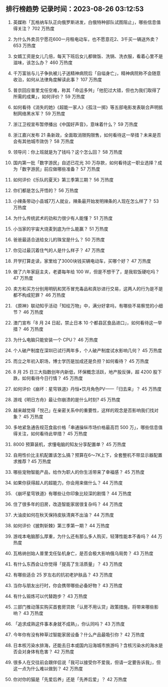 
## 排行榜趋势 记录时间：2023-08-26 03:12:53
  
  1. 英媒称「瓦格纳车队正向俄罗斯进发，白俄特种部队试图阻止」，哪些信息值得关注？ 702 万热度
    
  2. 为什么外卖员宁愿花600一月租电动车，也不愿意花2、3千买一辆送外卖？ 653 万热度
    
  3. 女婿工资是女儿几倍，每天下班后女儿都做饭、洗锅、洗衣服，看着心里不是滋味，该怎么办？ 460 万热度
    
  4. 千万富翁与儿子争执被儿子送精神病院后「自缢身亡」，精神病院称不会随意收治，如何从法律角度解读此事？ 107 万热度
    
  5. 普京回应普里戈任空难，称其「命运多舛」「他犯过大错，但也为我们取得了所需的成果」，如何评价？ 59 万热度
    
  6. 如何看待《消失的她》《超能一家人》《孤注一掷》等五部电影发表联合声明抵制网络黑水军？ 59 万热度
    
  7. 浙江卫视宣布暂停播出《中国好声音》，意味着什么？ 59 万热度
    
  8. 浙江嘉兴发布 21 条新政，全面取消限购限售，如何看待这一举措？未来是否会有其他城市效仿？ 58 万热度
    
  9. 领导问：你上班就是为了钱吗？这个怎么回？ 58 万热度
    
  10. 国内第一批「数字游民」自述已花光 30 万存款，如何看待这一职业选择？成为「数字游民」前应做哪些准备？ 57 万热度
    
  11. 如何评价《乐队的夏天》第三季第三期？ 56 万热度
    
  12. 你们都是怎么开悟的？ 56 万热度
    
  13. 小辣条带动小县城7万人就业，辣条最开始发明辣条的人现在怎么样了？ 53 万热度
    
  14. 为什么传统武术的劲和力很少有人能懂？ 51 万热度
    
  15. 小当家的宇宙大烧麦到底为什么能赢？ 51 万热度
    
  16. 爸爸最适合送给女儿的珠宝是什么？ 50 万热度
    
  17. 你见过最沉着住气的人是什么样子？ 47 万热度
    
  18. 开学打算走读，家里给了3000块钱买辆电动车，买哪个好？ 47 万热度
    
  19. 做了六年家庭主夫，老婆每年给 100 W，但是不想干了，是我软饭硬吃吗？ 47 万热度
    
  20. 卖方和买方分别用明矾和冥币冒充毒品和真钞进行交易，这两人的行为是不是都不构成犯罪？ 46 万热度
    
  21. 《原神》联动知乎活动「知绘万物」中，满分好拿吗，有哪些不易察觉的小细节？ 46 万热度
    
  22. 澳门宣布「8 月 24 日起，禁止日本 10 个都县区食品进口」，如何看待这一举措？ 46 万热度
    
  23. 为什么电脑只能安装一个 CPU？ 46 万热度
    
  24. 个人破产制度在深圳已试行两年多，个人破产制度试水影响几何？ 45 万热度
    
  25. 而立之年初入职场，博士学历是加成还是负担？如何看待？ 45 万热度
    
  26. 8 月 25 日三大指数创年内新低，环保概念活跃，地产股反弹，超 4200 股下跌，如何看待今日行情？ 45 万热度
    
  27. 如何评价《崩坏：星穹铁道》丹恒•饮月角色PV——「归去来」？ 45 万热度
    
  28. 游戏《明日方舟》最让你崩溃的是什么时刻? 45 万热度
    
  29. 越来越觉得「悦己」在亲密关系中的重要性，这样的观念是否影响我们找对象？ 45 万热度
    
  30. 多地紧急通告规范食盐价格「串通操纵市场价格最高罚 500 万」，哪些信息值得关注，如何看待此举措？ 45 万热度
    
  31. 8000 预算装机，求懂电脑的知友分享配置单？ 45 万热度
    
  32. 自用性价比主机配置该怎么搞？预算在6～7K上下，全套整机不带显示器配置求推荐 ? 45 万热度
    
  33. 哪些宠物智能产品，给作为职人的你生活带来了幸福感？ 45 万热度
    
  34. 如果你获得超人的超能力，你会用来做什么？ 44 万热度
    
  35. 《崩坏星穹铁道》有哪些让你印象比较深的剧情？ 44 万热度
    
  36. 住了很多年的旧房，改造智能家居很复杂吗？ 44 万热度
    
  37. 大油皮如何在秋天保持皮肤清爽不出油？ 44 万热度
    
  38. 如何评价《披荆斩棘》第三季第一期？ 44 万热度
    
  39. 游戏本电脑那么厚重，为什么还有那么多人购买，轻薄性能本不香吗？ 44 万热度
    
  40. 瓦格纳创始人普里戈任坠机身亡，是否会极大影响俄乌局势？ 43 万热度
    
  41. 有什么东西会让你觉得「提高了生活质量」？ 43 万热度
    
  42. 有哪些适合 25 岁左右的抗初老护肤品？ 43 万热度
    
  43. 当你与朋友出行时，你会携带哪些必备好物？ 43 万热度
    
  44. 有什么锻炼可以代替跑步？ 43 万热度
    
  45. 三部门推动落实购买首套房贷款「认房不用认贷」政策措施，将带来哪些影响？ 43 万热度
    
  46. 「追求成熟这件事本身就不成熟」，你认同吗？ 43 万热度
    
  47. 今年你有没有种草过智能家居设备？什么产品最吸引你？ 42 万热度
    
  48. 日本核污染水排海，还能去日本或国内沿海城市旅游吗？含核污染水的海水是否会对身体有危害？ 42 万热度
    
  49. 很多人在交往前会跟伴侣说「我可以接受你不爱我，但请一定要告诉我」，但这一点为什么难以做到？ 42 万热度
    
  50. 你对你的猫是「先爱后养」还是「先养后爱」？ 42 万热度
    